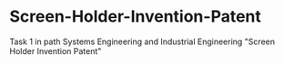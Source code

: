 # Screen-Holder-Invention-Patent
Task 1 in path Systems Engineering and Industrial Engineering "Screen Holder Invention Patent"
